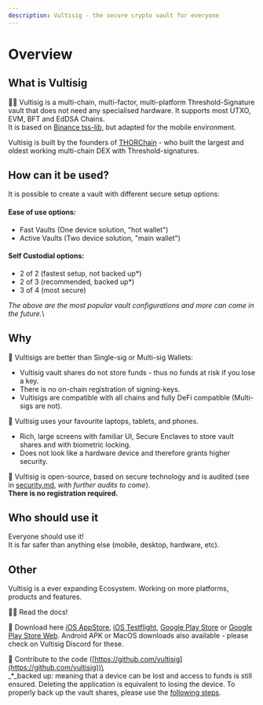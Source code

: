 ```yaml
---
description: Vultisig - the secure crypto vault for everyone
---
```


# Overview

## What is Vultisig

🙋‍♀️ Vultisig is a multi-chain, multi-factor, multi-platform Threshold-Signature vault that does not need any specialised hardware. It supports most UTXO, EVM, BFT and EdDSA Chains.\
It is based on [Binance tss-lib](https://github.com/bnb-chain/tss-lib/tree/master), but adapted for the mobile environment.

Vultisig is built by the founders of [THORChain](https://thorchain.org) - who built the largest and oldest working multi-chain DEX with Threshold-signatures.

## How can it be used?

It is possible to create a vault with different secure setup options:

#### Ease of use options:

* Fast Vaults (One device solution, "hot wallet")
* Active Vaults (Two device solution, "main wallet")

#### Self Custodial options:

* 2 of 2 (fastest setup, not backed up\*)
* 2 of 3 (recommended, backed up\*)
* 3 of 4 (most secure)

_The above are the most popular vault configurations and more can come in the future._\\

## Why

🔮 Vultisigs are better than Single-sig or Multi-sig Wallets:

* Vultisig vault shares do not store funds - thus no funds at risk if you lose a key.
* &#x20;There is no on-chain registration of signing-keys.
* Vultisigs are compatible with all chains and fully DeFi compatible (Multi-sigs are not).

📱 Vultisig uses your favourite laptops, tablets, and phones.

* Rich, large screens with familiar UI, Secure Enclaves to store vault shares and with biometric locking.
* &#x20;Does not look like a hardware device and therefore grants higher security.

🌈 Vultisig is open-source, based on secure technology and is audited (see in [security.md](threshold-signature-scheme/security.md "mention"), _with further audits to come_).\
**There is no registration required.**

## Who should use it

Everyone should use it!\
It is far safer than anything else (mobile, desktop, hardware, etc).

## Other

Vultisig is a ever expanding Ecosystem. Working on more platforms, products and features.

👩‍💻 Read the docs!

🍿 Download here [iOS AppStore](https://apps.apple.com/us/app/vultisig/id6503023896), [iOS Testflight](https://testflight.apple.com/join/kpVufItl), [Google Play Store](https://play.google.com/store/apps/details?id=com.vultisig.wallet) or [Google Play Store Web](https://play.google.com/apps/testing/com.vultisig.wallet). Android APK or MacOS downloads also available - please check on Vultisig Discord for these.

🧙 Contribute to the code ([https://github.com/vultisig](https://github.com/vultisig))\
\
\_\*\_backed up: meaning that a device can be lost and access to funds is still ensured. Deleting the application is equivalent to losing the device. To properly back up the vault shares, please use the [following steps](user-actions/managing-your-vault/vault-backup.md).
